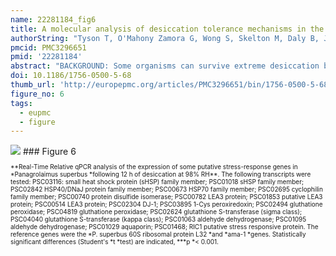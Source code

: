 ```yaml
---
name: 22281184_fig6
title: A molecular analysis of desiccation tolerance mechanisms in the anhydrobiotic nematode Panagrolaimus superbus using expressed sequenced tags.
authorString: "Tyson T, O'Mahony Zamora G, Wong S, Skelton M, Daly B, Jones JT, Mulvihill ED, Elsworth B, Phillips M, Blaxter M, Burnell AM."
pmcid: PMC3296651
pmid: '22281184'
abstract: "BACKGROUND: Some organisms can survive extreme desiccation by entering into a state of suspended animation known as anhydrobiosis. Panagrolaimus superbus is a free-living anhydrobiotic nematode that can survive rapid environmental desiccation. The mechanisms that P. superbus uses to combat the potentially lethal effects of cellular dehydration may include the constitutive and inducible expression of protective molecules, along with behavioural and/or morphological adaptations that slow the rate of cellular water loss. In addition, inducible repair and revival programmes may also be required for successful rehydration and recovery from anhydrobiosis. RESULTS: To identify constitutively expressed candidate anhydrobiotic genes we obtained 9,216 ESTs from an unstressed mixed stage population of P. superbus. We derived 4,009 unigenes from these ESTs. These unigene annotations and sequences can be accessed at http://www.nematodes.org/nembase4/species_info.php?species=PSC. We manually annotated a set of 187 constitutively expressed candidate anhydrobiotic genes from P. superbus. Notable among those is a putative lineage expansion of the lea (late embryogenesis abundant) gene family. The most abundantly expressed sequence was a member of the nematode specific sxp/ral-2 family that is highly expressed in parasitic nematodes and secreted onto the surface of the nematodes' cuticles. There were 2,059 novel unigenes (51.7% of the total), 149 of which are predicted to encode intrinsically disordered proteins lacking a fixed tertiary structure. One unigene may encode an exo-β-1,3-glucanase (GHF5 family), most similar to a sequence from Phytophthora infestans. GHF5 enzymes have been reported from several species of plant parasitic nematodes, with horizontal gene transfer (HGT) from bacteria proposed to explain their evolutionary origin. This P. superbus sequence represents another possible HGT event within the Nematoda. The expression of five of the 19 putative stress response genes tested was upregulated in response to desiccation. These were the antioxidants glutathione peroxidase, dj-1 and 1-Cys peroxiredoxin, an shsp sequence and an lea gene. CONCLUSIONS: P. superbus appears to utilise a strategy of combined constitutive and inducible gene expression in preparation for entry into anhydrobiosis. The apparent lineage expansion of lea genes, together with their constitutive and inducible expression, suggests that LEA3 proteins are important components of the anhydrobiotic protection repertoire of P. superbus."
doi: 10.1186/1756-0500-5-68
thumb_url: 'http://europepmc.org/articles/PMC3296651/bin/1756-0500-5-68-6.gif'
figure_no: 6
tags:
  - eupmc
  - figure
---
```

<img src='http://europepmc.org/articles/PMC3296651/bin/1756-0500-5-68-6.jpg' style='max-height: 300px'>
### Figure 6
<p style='font-size: 10px;'>**Real-Time Relative qPCR analysis of the expression of some putative stress-response genes in *Panagrolaimus superbus *following 12 h of desiccation at 98% RH**. The following transcripts were tested: PSC03116: small heat shock protein (sHSP) family member; PSC01018 sHSP family member; PSC02842 HSP40/DNaJ protein family member; PSC00673 HSP70 family member; PSC02695 cyclophilin family member; PSC00740 protein disulfide isomerase; PSC00782 LEA3 protein; PSC01853 putative LEA3 protein; PSC00514 LEA3 protein; PSC02304 DJ-1; PSC03895 1-Cys peroxiredoxin; PSC02494 gluthatione peroxidase; PSC04819 gluthatione peroxidase; PSC02624 glutathione S-transferase (sigma class); PSC04040 glutathione S-transferase (kappa class); PSC01063 aldehyde dehydrogenase; PSC01095 aldehyde dehydrogenase; PSC01029 aquaporin; PSC01468; RIC1 putative stress responsive protein. The reference genes were the *P. superbus 60S ribosomal protein L32 *and *ama-1 *genes. Statistically significant differences (Student's *t *test) are indicated, ***p *&lt; 0.001.</p>